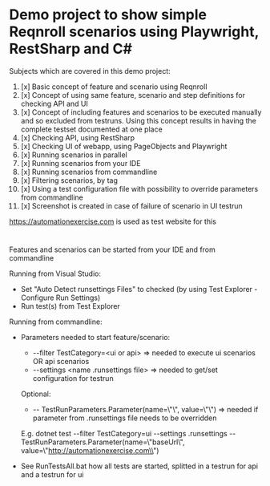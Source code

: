 # Demo project to show simple Reqnroll scenarios using Playwright, RestSharp and C#
  
Subjects which are covered in this demo project:
1. [x] Basic concept of feature and scenario using Reqnroll
2. [x] Concept of using same feature, scenario and step definitions for checking API and UI
3. [x] Concept of including features and scenarios to be executed manually and so excluded from testruns. Using this concept results in having the complete testset documented at one place
4. [x] Checking API, using RestSharp
5. [x] Checking UI of webapp, using PageObjects and Playwright
6. [x] Running scenarios in parallel
7. [x] Running scenarios from your IDE
8. [x] Running scenarios from commandline
9. [x] Filtering scenarios, by tag
10. [x] Using a test configuration file with possibility to override parameters from commandline
11. [x] Screenshot is created in case of failure of scenario in UI testrun 


https://automationexercise.com is used as test website for this
#
Features and scenarios can be started from your IDE and from commandline

Running from Visual Studio:

- Set "Auto Detect runsettings Files" to checked (by using Test Explorer - Configure Run Settings)
- Run test(s) from Test Explorer


Running from commandline:

- Parameters needed to start feature/scenario:
	- --filter TestCategory=\<ui or api> => needed to execute ui scenarios OR api scenarios
	- --settings \<name .runsettings file> => needed to get/set configuration for testrun

	Optional:
	- -- TestRunParameters.Parameter(name=\\"<name>\\", value=\\"<value>\\") => needed if parameter from .runsettings file needs to be overridden
	
	E.g. dotnet test --filter TestCategory=ui --settings .runsettings -- TestRunParameters.Parameter(name=\\"baseUrl\\", value=\\"http://automationexercise.com\\")

- See RunTestsAll.bat how all tests are started, splitted in a testrun for api and a testrun for ui
